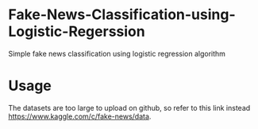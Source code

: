 # Fake-News-Classification-using-Logistic-Regerssion
Simple fake news classification using logistic regression algorithm

# Usage
The datasets are too large to upload on github, so refer to this link instead https://www.kaggle.com/c/fake-news/data.
